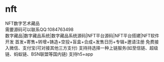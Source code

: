 # nft
NFT数字艺术藏品  
需要源码可以联系QQ:1084763498  
数字藏品|数字藏品系统|数字藏品系统源码|NFT平台源码|NFT平台搭建|NFT软件开发 首发+寄售+转增+铸造+空投+盲盒+合成+发售日历+专辑+邀请注册 免费接入微信、支付宝(可对接其他三方支付) 支持持选择一种上链服务(如至信链、超级链、蚂蚁链、BSN联盟等国内链) 支持h5+app
